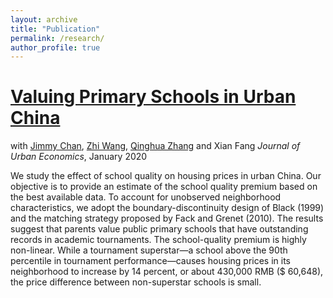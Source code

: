 ```yaml
---
layout: archive
title: "Publication"
permalink: /research/
author_profile: true
---
```


[Valuing Primary Schools in Urban China](https://emmazai.github.io/files/paper1.pdf)
======
with [Jimmy Chan](https://jimmyhingchan.weebly.com/), [Zhi Wang](http://homepage.fudan.edu.cn/wangzhi2013brownecon/), [Qinghua Zhang](http://crm.gsm.pku.edu.cn/psc/CRMPRD/EMPLOYEE/CRM/s/WEBLIB_SPE_ISCT.TZ_SETSPE_ISCRIPT.FieldFormula.IScript_SpecialPages?TZ_SPE_ID=118) and Xian Fang _Journal of Urban Economics_, January 2020

We study the effect of school quality on housing prices in urban China. Our objective is to provide an estimate of the school quality premium based on the best available data. To account for unobserved neighborhood characteristics, we adopt the boundary-discontinuity design of Black (1999) and the matching strategy proposed by Fack and Grenet (2010). The results suggest that parents value public primary schools that have outstanding records in academic tournaments. The school-quality premium is highly non-linear. While a tournament superstar—a school above the 90th percentile in tournament performance—causes housing prices in its neighborhood to increase by 14 percent, or about 430,000 RMB ($ 60,648), the price difference between non-superstar schools is small.

